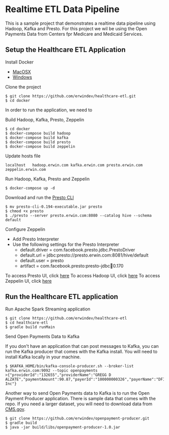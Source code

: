 # Realtime ETL Data Pipeline
This is a sample project that demonstrates a realtime data pipeline using Hadoop, Kafka and Presto.  For this project we wil be using the Open Payments Data from Centers fpr Medicare and Medicaid Services.

## Setup the Healthcare ETL Application
Install Docker
* [MacOSX](https://docs.docker.com/docker-for-mac/install/)
* [Windows](https://docs.docker.com/docker-for-windows/install/)

Clone the project
```
$ git clone https://github.com/erwindev/healthcare-etl.git
$ cd docker
``` 

In order to run the application, we need to

Build Hadoop, Kafka, Presto, Zeppelin
```
$ cd docker
$ docker-compose build hadoop
$ docker-compose build kafka
$ docker-compose build presto
$ docker-compose build zeppelin
```

Update hosts file
```
localhost   hadoop.erwin.com kafka.erwin.com presto.erwin.com zeppelin.erwin.com
```

Run Hadoop, Kafka, Presto and Zeppelin
```
$ docker-compose up -d
```

Download and run the [Presto CLI](https://repo1.maven.org/maven2/com/facebook/presto/presto-cli/0.194/presto-cli-0.194-executable.jar)
```
$ mv presto-cli-0.194-executable.jar presto
$ chmod +x presto
$ ./presto --server presto.erwin.com:8080 --catalog hive --schema default
``` 

Configure Zeppelin
* Add Presto Interpreter
* Use the following settings for the Presto Interpreter
   * default.driver = com.facebook.presto.jdbc.PrestoDriver
   * default.url = jdbc:presto://presto.erwin.com:8081/hive/default
   * default.user = presto
   * artifact = com.facebook.presto:presto-jdbc:jar:0.170

To access Presto UI, click [here](http://presto.erwin.com:8080/)
To access Hadoop UI, click [here](http://hadoop.erwin.com:50070/dfshealth.html#tab-overview)
To access Zeppelin UI, click [here](http://zeppelin.erwin.com:8082/)

## Run the Healthcare ETL application

Run Apache Spark Streaming application
```
$ git clone https://github.com/erwindev/healthcare-etl
$ cd healthcare-etl
$ gradle build runMain
```

Send Open Payments Data to Kafka

If you don't have an application that can post messages to Kafka, you can run the Kafka producer that comes with the Kafka install.  You will need to install Kafka locally in your machine.
```
$ $KAFKA_HOME/bin/kafka-console-producer.sh --broker-list kafka.erwin.com:9092 --topic openpayments
>{"providerId":"132655","providerName":"GREGG D ALZATE","paymentAmount":90.87,"payerId":"100000000326","payerName":"DFINE, Inc"}
```

Another way to send Open Payments data to Kafka is to run the Open Payment Producer application.  There is sample data that comes with the repo.  If you need a larger dataset, you will need to download data from [CMS.gov](https://www.cms.gov/OpenPayments/Explore-the-Data/Dataset-Downloads.html). 
```
$ git clone https://github.com/erwindev/openpayment-producer.git
$ gradle build
$ java -jar build/libs/openpayment-producer-1.0.jar
``` 
